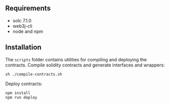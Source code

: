 ## Requirements
* solc 7.1.0
* web3j-cli
* node and npm

## Installation
The `scripts` folder contains utilities for compiling and deploying the contracts.
Compile solidity contracts and generate interfaces and wrappers:
```
sh ./compile-contracts.sh
```

Deploy contracts:
```
npm install
npm run deploy
```